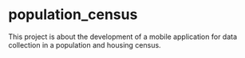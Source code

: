 # population_census

This project is about the development of a mobile application for data collection in a population and housing census.
